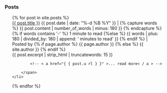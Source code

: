 ### Posts

<ul style="margin-left:0; list-style:none;">
  {% for post in site.posts %}
    <li>
          <a class="post-title h-entry u-url" href="{{ post.url }}">{{ post.title }}</a>
        <span class="post-meta"> <span>{{ post.date | date: "%-d %B %Y" }}</span>
         |
         <!-- This is a work around to content | reading_time which does not work on github pages because custom plugins are not allowed --> 
          {% capture words %}
          {{ post.content | number_of_words | minus: 180 }}
          {% endcapture %}
          {% if words contains '-' %}
          1 minute to read
          {%else %}
          {{ words | plus: 180 | divided_by: 180 | append: ' minutes to read' }}
          {% endif %}
         |
         Posted by
          {% if page.author %}
          {{ page.author }}
          {% else %}
          {{ site.author }}
          {% endif %}
         </span>
        <br>
        <span class="post-excert">
        {{ post.excerpt | strip_html | truncatewords: 15 }} 
          
            <!-- < a href="{ { post.u rl } }" >... read more< / a > -->

        </span>
    </li>
  {% endfor %}
</ul>